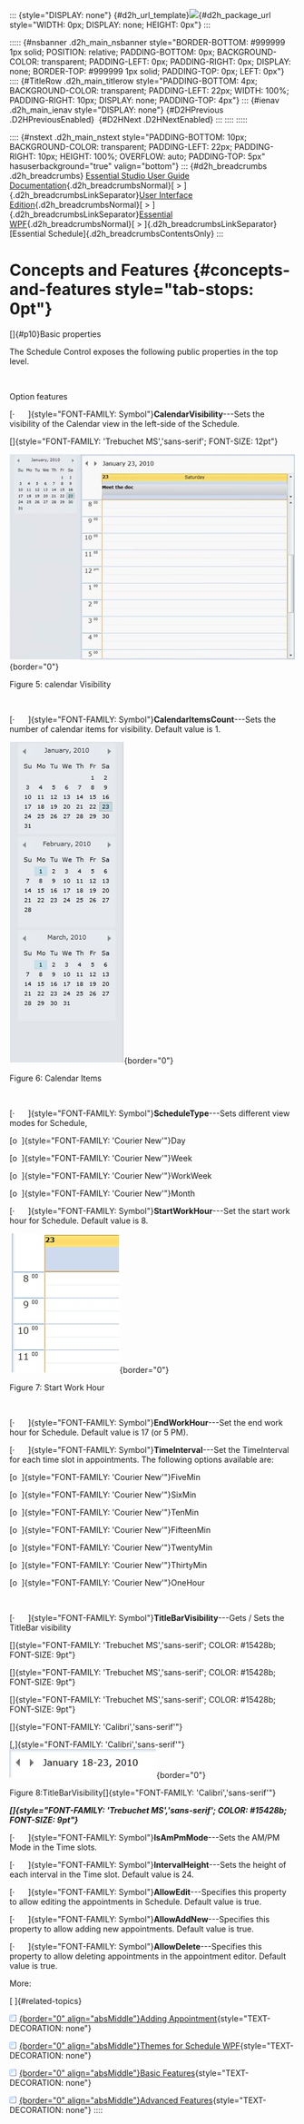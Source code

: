 ::: {style="DISPLAY: none"}
[](ms-xhelp:///?Id=d2h_url_template){#d2h_url_template}![](!package_url!){#d2h_package_url style="WIDTH: 0px; DISPLAY: none; HEIGHT: 0px"}
:::

::::: {#nsbanner .d2h_main_nsbanner style="BORDER-BOTTOM: #999999 1px solid; POSITION: relative; PADDING-BOTTOM: 0px; BACKGROUND-COLOR: transparent; PADDING-LEFT: 0px; PADDING-RIGHT: 0px; DISPLAY: none; BORDER-TOP: #999999 1px solid; PADDING-TOP: 0px; LEFT: 0px"}
:::: {#TitleRow .d2h_main_titlerow style="PADDING-BOTTOM: 4px; BACKGROUND-COLOR: transparent; PADDING-LEFT: 22px; WIDTH: 100%; PADDING-RIGHT: 10px; DISPLAY: none; PADDING-TOP: 4px"}
::: {#ienav .d2h_main_ienav style="DISPLAY: none"}
[](ms-xhelp:///?Id=d66a80f8-fe7d-4fc6-8317-592ba052ca45){#D2HPrevious .D2HPreviousEnabled}  [](ms-xhelp:///?Id=bbb9b3e7-6f10-4fcf-8100-ce43d193316a){#D2HNext .D2HNextEnabled}
:::
::::
:::::

:::: {#nstext .d2h_main_nstext style="PADDING-BOTTOM: 10px; BACKGROUND-COLOR: transparent; PADDING-LEFT: 22px; PADDING-RIGHT: 10px; HEIGHT: 100%; OVERFLOW: auto; PADDING-TOP: 5px" hasuserbackground="true" valign="bottom"}
::: {#d2h_breadcrumbs .d2h_breadcrumbs}
[Essential Studio User Guide Documentation](ms-xhelp:///?Id=12457748-09e3-4d74-a240-8e049cedf030){.d2h_breadcrumbsNormal}[ \> ]{.d2h_breadcrumbsLinkSeparator}[User Interface Edition](ms-xhelp:///?Id=c29296b7-531c-413b-a0ec-488ca1f7f669){.d2h_breadcrumbsNormal}[ \> ]{.d2h_breadcrumbsLinkSeparator}[Essential WPF](ms-xhelp:///?Id=7f4f82c5-151c-4262-94d0-75c4626c77bc){.d2h_breadcrumbsNormal}[ \> ]{.d2h_breadcrumbsLinkSeparator}[Essential Schedule]{.d2h_breadcrumbsContentsOnly}
:::

# Concepts and Features {#concepts-and-features style="tab-stops: 0pt"}

[]{#p10}Basic properties

The Schedule Control exposes the following public properties in the top level.

 

Option features      

[·      ]{style="FONT-FAMILY: Symbol"}**CalendarVisibility**---Sets the visibility of the Calendar view in the left-side of the Schedule.

[]{style="FONT-FAMILY: 'Trebuchet MS','sans-serif'; FONT-SIZE: 12pt"} 

![](ImagesExt/image26_7.jpg){border="0"}

Figure 5: calendar Visibility

 

[·      ]{style="FONT-FAMILY: Symbol"}**CalendarItemsCount**---Sets the number of calendar items for visibility. Default value is 1.

![](ImagesExt/image26_8.jpg){border="0"}

Figure 6: Calendar Items

 

[·      ]{style="FONT-FAMILY: Symbol"}**ScheduleType**---Sets different view modes for Schedule,

[o  ]{style="FONT-FAMILY: 'Courier New'"}Day

[o  ]{style="FONT-FAMILY: 'Courier New'"}Week

[o  ]{style="FONT-FAMILY: 'Courier New'"}WorkWeek

[o  ]{style="FONT-FAMILY: 'Courier New'"}Month

[·      ]{style="FONT-FAMILY: Symbol"}**StartWorkHour**---Set the start work hour for Schedule. Default value is 8.

![](ImagesExt/image26_9.jpg){border="0"}

Figure 7: Start Work Hour

 

[·      ]{style="FONT-FAMILY: Symbol"}**EndWorkHour**---Set the end work hour for Schedule. Default value is 17 (or 5 PM).

[·      ]{style="FONT-FAMILY: Symbol"}**TimeInterval**---Set the TimeInterval for each time slot in appointments. The following options available are:

[o  ]{style="FONT-FAMILY: 'Courier New'"}FiveMin

[o  ]{style="FONT-FAMILY: 'Courier New'"}SixMin

[o  ]{style="FONT-FAMILY: 'Courier New'"}TenMin

[o  ]{style="FONT-FAMILY: 'Courier New'"}FifteenMin

[o  ]{style="FONT-FAMILY: 'Courier New'"}TwentyMin

[o  ]{style="FONT-FAMILY: 'Courier New'"}ThirtyMin

[o  ]{style="FONT-FAMILY: 'Courier New'"}OneHour

 

[·      ]{style="FONT-FAMILY: Symbol"}**TitleBarVisibility**---Gets / Sets the TitleBar visibility

[]{style="FONT-FAMILY: 'Trebuchet MS','sans-serif'; COLOR: #15428b; FONT-SIZE: 9pt"} 

[]{style="FONT-FAMILY: 'Trebuchet MS','sans-serif'; COLOR: #15428b; FONT-SIZE: 9pt"} 

[]{style="FONT-FAMILY: 'Trebuchet MS','sans-serif'; COLOR: #15428b; FONT-SIZE: 9pt"} 

[]{style="FONT-FAMILY: 'Calibri','sans-serif'"} 

[,]{style="FONT-FAMILY: 'Calibri','sans-serif'"}![](ImagesExt/image26_10.jpg){border="0"}

Figure 8:TitleBarVisibility[]{style="FONT-FAMILY: 'Calibri','sans-serif'"}

***[]{style="FONT-FAMILY: 'Trebuchet MS','sans-serif'; COLOR: #15428b; FONT-SIZE: 9pt"}*** 

[·      ]{style="FONT-FAMILY: Symbol"}**IsAmPmMode**---Sets the AM/PM Mode in the Time slots.

[·      ]{style="FONT-FAMILY: Symbol"}**IntervalHeight**---Sets the height of each interval in the Time slot. Default value is 24.

[·      ]{style="FONT-FAMILY: Symbol"}**AllowEdit**---Specifies this property to allow editing the appointments in Schedule. Default value is true.

[·      ]{style="FONT-FAMILY: Symbol"}**AllowAddNew**---Specifies this property to allow adding new appointments. Default value is true.

[·      ]{style="FONT-FAMILY: Symbol"}**AllowDelete**---Specifies this property to allow deleting appointments in the appointment editor. Default value is true.

More:

[ ]{#related-topics}

[![](button.gif){border="0" align="absMiddle"}Adding Appointment](ms-xhelp:///?Id=bbb9b3e7-6f10-4fcf-8100-ce43d193316a){style="TEXT-DECORATION: none"}

[![](button.gif){border="0" align="absMiddle"}Themes for Schedule WPF](ms-xhelp:///?Id=de379235-fab0-400f-81ec-7bcbc5192712){style="TEXT-DECORATION: none"}

[![](button.gif){border="0" align="absMiddle"}Basic Features](ms-xhelp:///?Id=ea68be89-135e-489c-9ec3-16f72298a52d){style="TEXT-DECORATION: none"}

[![](button.gif){border="0" align="absMiddle"}Advanced Features](ms-xhelp:///?Id=090a8908-6461-4b90-8c67-12347fdd673c){style="TEXT-DECORATION: none"}
::::
